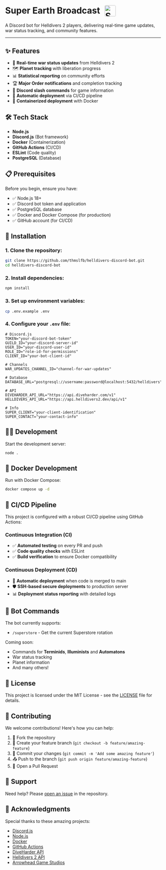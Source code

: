 # Super Earth Broadcast <img src="https://cdn.discordapp.com/app-icons/1338127626564407306/d783f5d249379c70ac4a38e59c668574.png?size=128" width="36" height="36" style="border-radius: 10%; vertical-align: middle; position: relative; top: -2px; margin-left: 8px;" alt="Super Earth Broadcast Logo">

A Discord bot for Helldivers 2 players, delivering real-time game updates, war status tracking, and community features.

---

## ✨ Features

- 🔔 **Real-time war status updates** from Helldivers 2
- 🗺️ **Planet tracking** with liberation progress
- 📊 **Statistical reporting** on community efforts
- 🏆 **Major Order notifications** and completion tracking
- 🤖 **Discord slash commands** for game information
- 🔄 **Automatic deployment** via CI/CD pipeline
- 🐳 **Containerized deployment** with Docker

## 🛠️ Tech Stack

- **Node.js**
- **Discord.js** (Bot framework)
- **Docker** (Containerization)
- **GitHub Actions** (CI/CD)
- **ESLint** (Code quality)
- **PostgreSQL** (Database)

## 📋 Prerequisites

Before you begin, ensure you have:

- ✅ Node.js 18+
- ✅ Discord bot token and application
- ✅ PostgreSQL database
- ✅ Docker and Docker Compose (for production)
- ✅ GitHub account (for CI/CD)

## 🚀 Installation

### 1. Clone the repository:

```bash
git clone https://github.com/thmslfb/helldivers-discord-bot.git
cd helldivers-discord-bot
```

### 2. Install dependencies:

```bash
npm install
```

### 3. Set up environment variables:

```bash
cp .env.example .env
```

### 4. Configure your `.env` file:

```env
# Discord.js
TOKEN="your-discord-bot-token"
GUILD_ID="your-discord-server-id"
USER_ID="your-discord-user-id"
ROLE_ID="role-id-for-permissions"
CLIENT_ID="your-bot-client-id"

# Channels
WAR_UPDATES_CHANNEL_ID="channel-for-war-updates"

# Database
DATABASE_URL="postgresql://username:password@localhost:5432/helldivers"

# API
DIVEHARDER_API_URL="https://api.diveharder.com/v1"
HELLDIVERS_API_URL="https://api.helldivers2.dev/api/v1"

# Info
SUPER_CLIENT="your-client-identification"
SUPER_CONTACT="your-contact-info"
```

## 🏃‍♂️ Development

Start the development server:

```bash
node .
```

## 🐳 Docker Development

Run with Docker Compose:

```bash
docker compose up -d
```

## 🔄 CI/CD Pipeline

This project is configured with a robust CI/CD pipeline using GitHub Actions:

### Continuous Integration (CI)

- ✅ **Automated testing** on every PR and push
- ✅ **Code quality checks** with ESLint
- ✅ **Build verification** to ensure Docker compatibility

### Continuous Deployment (CD)

- 🚀 **Automatic deployment** when code is merged to main
- 🛡️ **SSH-based secure deployments** to production server
- 📊 **Deployment status reporting** with detailed logs

## 🤖 Bot Commands

The bot currently supports:

- `/superstore` - Get the current Superstore rotation

Coming soon:

- Commands for **Terminids**, **Illuminists** and **Automatons**
- War status tracking
- Planet information
- And many others!

## 📜 License

This project is licensed under the MIT License - see the [LICENSE](LICENSE) file for details.

## 🤝 Contributing

We welcome contributions! Here's how you can help:

1. 🍴 Fork the repository
2. 🌿 Create your feature branch (`git checkout -b feature/amazing-feature`)
3. 💾 Commit your changes (`git commit -m 'Add some amazing feature'`)
4. 📤 Push to the branch (`git push origin feature/amazing-feature`)
5. 🎯 Open a Pull Request

## 💬 Support

Need help? Please [open an issue](https://github.com/thmslfb/helldivers-discord-bot/issues) in the repository.

## 👏 Acknowledgments

Special thanks to these amazing projects:

- [Discord.js](https://discord.js.org/)
- [Node.js](https://nodejs.org/)
- [Docker](https://www.docker.com/)
- [GitHub Actions](https://github.com/features/actions)
- [DiveHarder API](https://github.com/helldivers-2/diveharder_api.py)
- [Helldivers 2 API](https://helldivers-2.github.io/api/#/README)
- [Arrowhead Game Studios](https://www.arrowheadgamestudios.com/)
